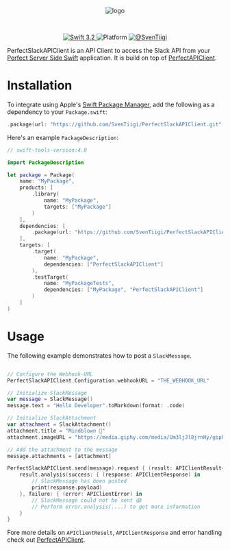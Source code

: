<p align="center">
	<img src="https://raw.githubusercontent.com/SvenTiigi/PerfectSlackAPIClient/master/.assets/logo.png" alt="logo">
</p>
<br/>
<p align="center">
	<a href="https://developer.apple.com/swift/" target="_blank">
		<img src="https://img.shields.io/badge/Swift-4.0-orange.svg" alt="Swift 3.2">
	</a>
	<img src="https://img.shields.io/badge/platform-macOS%20%7C%20Linux-yellow.svg" alt="Platform">
	<a href="https://twitter.com/SvenTiigi" target="_blank">
		<img src="https://img.shields.io/badge/contact-@SvenTiigi-blue.svg" alt="@SvenTiigi">
	</a>
</p>

PerfectSlackAPIClient is an API Client to access the Slack API from your [Perfect Server Side Swift](https://github.com/PerfectlySoft/Perfect) application. It is build on top of [PerfectAPIClient](https://github.com/SvenTiigi/PerfectAPIClient).

# Installation
To integrate using Apple's [Swift Package Manager](https://swift.org/package-manager/), add the following as a dependency to your `Package.swift`:

```swift
.package(url: "https://github.com/SvenTiigi/PerfectSlackAPIClient.git", from: "1.0.0")
```
Here's an example `PackageDescription`:

```swift
// swift-tools-version:4.0

import PackageDescription

let package = Package(
    name: "MyPackage",
    products: [
        .library(
            name: "MyPackage",
            targets: ["MyPackage"]
        )
    ],
    dependencies: [
        .package(url: "https://github.com/SvenTiigi/PerfectSlackAPIClient.git", from: "1.0.0")
    ],
    targets: [
        .target(
            name: "MyPackage",
            dependencies: ["PerfectSlackAPIClient"]
        ),
        .testTarget(
            name: "MyPackageTests",
            dependencies: ["MyPackage", "PerfectSlackAPIClient"]
        )
    ]
)
```

# Usage
The following example demonstrates how to post a `SlackMessage`.

```swift

// Configure the Webhook-URL
PerfectSlackAPIClient.Configuration.webhookURL = "THE_WEBHOOK_URL"

// Initialize SlackMessage
var message = SlackMessage()
message.text = "Hello Developer".toMarkdown(format: .code)

// Initialize SlackAttachment
var attachment = SlackAttachment()
attachment.title = "Mindblown 🤯"
attachment.imageURL = "https://media.giphy.com/media/Um3ljJl8jrnHy/giphy.gif"

// Add the attachment to the message
message.attachments = [attachment]

PerfectSlackAPIClient.send(message).request { (result: APIClientResult<APIClientResponse>) in
    result.analysis(success: { (response: APIClientResponse) in
        // SlackMessage has been posted
        print(response.payload)
    }, failure: { (error: APIClientError) in
        // SlackMessage could not be sent 😱
        // Perform error.analysis(....) to get more information
    }
}

```

Fore more details on `APIClientResult`, `APIClientResponse` and error handling check out [PerfectAPIClient](https://github.com/SvenTiigi/PerfectAPIClient).
